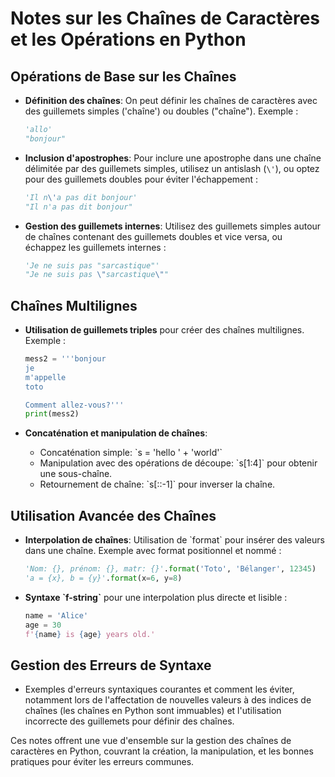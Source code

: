 
# Notes sur les Chaînes de Caractères et les Opérations en Python

## Opérations de Base sur les Chaînes

- **Définition des chaînes**: On peut définir les chaînes de caractères avec des guillemets simples ('chaîne') ou doubles ("chaîne"). Exemple :
  ```python
  'allo'
  "bonjour"
  ```

- **Inclusion d'apostrophes**: Pour inclure une apostrophe dans une chaîne délimitée par des guillemets simples, utilisez un antislash (`\'`), ou optez pour des guillemets doubles pour éviter l'échappement :
  ```python
  'Il n\'a pas dit bonjour'
  "Il n'a pas dit bonjour"
  ```

- **Gestion des guillemets internes**: Utilisez des guillemets simples autour de chaînes contenant des guillemets doubles et vice versa, ou échappez les guillemets internes :
  ```python
  'Je ne suis pas "sarcastique"'
  "Je ne suis pas \"sarcastique\""
  ```

## Chaînes Multilignes

- **Utilisation de guillemets triples** pour créer des chaînes multilignes. Exemple :
  ```python
  mess2 = '''bonjour
  je
  m'appelle
  toto
  
  Comment allez-vous?'''
  print(mess2)
  ```

- **Concaténation et manipulation de chaînes**:
  - Concaténation simple: \`s = 'hello ' + 'world'\`
  - Manipulation avec des opérations de découpe: \`s[1:4]\` pour obtenir une sous-chaîne.
  - Retournement de chaîne: \`s[::-1]\` pour inverser la chaîne.

## Utilisation Avancée des Chaînes

- **Interpolation de chaînes**: Utilisation de \`format\` pour insérer des valeurs dans une chaîne. Exemple avec format positionnel et nommé :
  ```python
  'Nom: {}, prénom: {}, matr: {}'.format('Toto', 'Bélanger', 12345)
  'a = {x}, b = {y}'.format(x=6, y=8)
  ```

- **Syntaxe \`f-string\`** pour une interpolation plus directe et lisible :
  ```python
  name = 'Alice'
  age = 30
  f'{name} is {age} years old.'
  ```

## Gestion des Erreurs de Syntaxe

- Exemples d'erreurs syntaxiques courantes et comment les éviter, notamment lors de l'affectation de nouvelles valeurs à des indices de chaînes (les chaînes en Python sont immuables) et l'utilisation incorrecte des guillemets pour définir des chaînes.

Ces notes offrent une vue d'ensemble sur la gestion des chaînes de caractères en Python, couvrant la création, la manipulation, et les bonnes pratiques pour éviter les erreurs communes.
